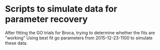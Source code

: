 Scripts to simulate data for parameter recovery
========================

After fitting the GO trials for Broca, trying to determine whether the fits are "working"
Using best fit go parameters from 2015-12-23-1100 to simulate these data.